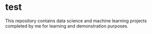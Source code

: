 # test
This repository contains data science and machine learning projects completed by me for learning and demonstration purposes.
